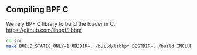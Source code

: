 Compiling BPF C
--------
We rely BPF C library to build the loader in C. https://github.com/libbpf/libbpf

```bash
cd src
make BUILD_STATIC_ONLY=1 OBJDIR=../build/libbpf DESTDIR=../build INCLUDEDIR= LIBDIR= UAPIDIR= install
```